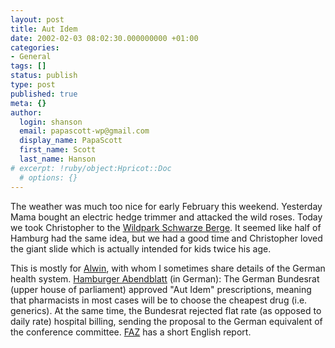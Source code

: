 ```yaml
---
layout: post
title: Aut Idem
date: 2002-02-03 08:02:30.000000000 +01:00
categories:
- General
tags: []
status: publish
type: post
published: true
meta: {}
author:
  login: shanson
  email: papascott-wp@gmail.com
  display_name: PapaScott
  first_name: Scott
  last_name: Hanson
# excerpt: !ruby/object:Hpricot::Doc
  # options: {}
---
```

<p>The weather was much too nice for early February this weekend. Yesterday Mama bought an electric hedge trimmer and attacked the wild roses. Today we took Christopher to the <a href="http://www.wildpark-schwarze-berge.de">Wildpark Schwarze Berge</a>. It seemed like half of Hamburg had the same idea, but we had a good time and Christopher loved the giant slide which is actually intended for kids twice his age.</p>
<p>This is mostly for <a href="http://www.vfth.com">Alwin</a>, with whom I sometimes share details of the German health system. <a href="http://www.abendblatt.de/contents/ha/news/politik/html/020202/BURATBES4.HTM">Hamburger Abendblatt</a> (in German): The German Bundesrat (upper house of parliament) approved "Aut Idem" prescriptions, meaning that pharmacists in most cases will be to choose the cheapest drug (i.e. generics). At the same time, the Bundesrat rejected flat rate  (as opposed to daily rate) hospital billing, sending the proposal to the German equivalent of the conference committee. <a href="http://www.faz.com/IN/INtemplates/eFAZ/docmain.asp?rub=&#123;B1311FCC-FBFB-11D2-B228-00105A9CAF88&#125;&doc=&#123;648F221E-7C12-4695-ACF6-6D8CF948DCFE&#125;">FAZ</a> has a short English report.</p>
